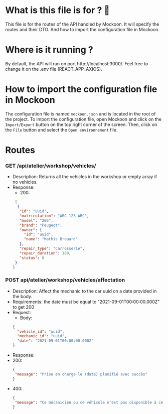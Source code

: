 
# What is this file is for ? 🦝
This file is for the routes of the API handled by Mockoon. 
It will specify the routes and their DTO. And how to import the configuration file in Mockoon.



# Where is it running ?
By default, the API will run on port http://localhost:3000/. Feel free to change it on the .env file  (REACT_APP_AXIOS).


# How to import the configuration file in Mockoon
The configuration file is named `mockoon.json` and is located in the root of the project.
To import the configuration file, open Mockoon and click on the `Import/Export` button on the top right corner of the screen. Then, click on the `File` button and select the `Open environnement` file.



# Routes

### GET /api/atelier/workshop/vehicles/
- Description: Returns all the vehicles in the workshop or empty array if no vehicles.
- Response: 
  - 200: 
  ``` JSON
   [
    {
     "id": "uuid",
     "matriculation": "ABC-123-ABC",
     "model": "206",
     "brand": "Peugeot",
     "owner": {
       "id": "uuid",
       "name": "Mathis Brouard"
     },
     "repair_type": "Carrosserie",
     "repair_duration": 180,
     "status": 0
   }
  ]
  ```

### POST api/atelier/workshop/vehicles/affectation
- Description: Affect the mechanic to the car uuid on a date provided in the body.
- Requirements: the date must be equal to "2021-09-01T00:00:00.000Z" to get 200
- Request: 
  - Body: 
  ``` JSON
  {
    "vehicle_id": "uuid",
    "mechanic_id": "uuid",
    "date": "2021-09-01T00:00:00.000Z"
  }
  ```
- Response:
- 200: 
  ``` JSON
  {
   "message": "Prise en charge le (date) planifié avec succès"
  }
  ```
- 400: 
  ``` JSON
  {
   "message": "Ce mécanicien ou ce véhicule n'est pas disponible à cette date"
  }
  ```
